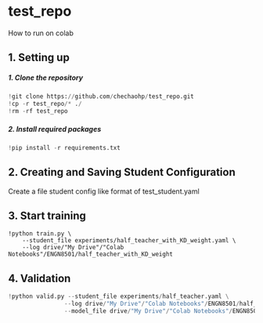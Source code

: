 # test_repo

How to run on colab

## 1. Setting up
##### 1. Clone the repository
```python
!git clone https://github.com/chechaohp/test_repo.git
!cp -r test_repo/* ./
!rm -rf test_repo
```
##### 2. Install required packages
```python
!pip install -r requirements.txt
```
## 2. Creating and Saving Student Configuration

Create a file student config like format of test_student.yaml

## 3. Start training

```\python
!python train.py \
    --student_file experiments/half_teacher_with_KD_weight.yaml \
    --log drive/"My Drive"/"Colab Notebooks"/ENGN8501/half_teacher_with_KD_weight
```

## 4. Validation 
```python
!python valid.py --student_file experiments/half_teacher.yaml \
                --log drive/"My Drive"/"Colab Notebooks"/ENGN8501/half_teacher_with_KD_weight/valid \
                --model_file drive/"My Drive"/"Colab Notebooks"/ENGN8501/half_teacher_with_KD_weight/model_best.pth.tar
```
